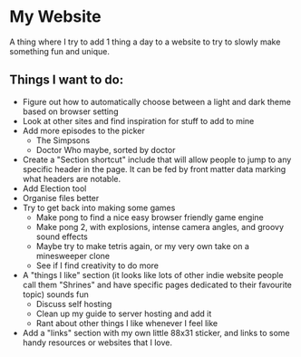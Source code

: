 # My Website

A thing where I try to add 1 thing a day to a website to try to slowly make something fun and unique.

## Things I want to do:

- Figure out how to automatically choose between a light and dark theme based on browser setting
- Look at other sites and find inspiration for stuff to add to mine
- Add more episodes to the picker
    - The Simpsons
    - Doctor Who maybe, sorted by doctor
- Create a "Section shortcut" include that will allow people to jump to any specific header in the page. It can be fed by front matter data marking what headers are notable.
- Add Election tool
- Organise files better
- Try to get back into making some games
    - Make pong to find a nice easy browser friendly game engine
    - Make pong 2, with explosions, intense camera angles, and groovy sound effects
    - Maybe try to make tetris again, or my very own take on a minesweeper clone
    - See if I find creativity to do more
- A "things I like" section (it looks like lots of other indie website people call them "Shrines" and have specific pages dedicated to their favourite topic) sounds fun
    - Discuss self hosting
    - Clean up my guide to server hosting and add it
    - Rant about other things I like whenever I feel like
- Add a "links" section with my own little 88x31 sticker, and links to some handy resources or websites that I love.
